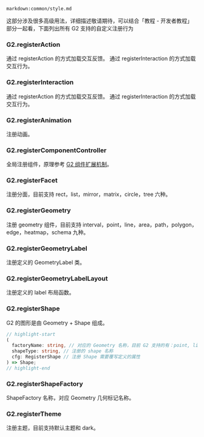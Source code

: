 <!-- register -->

`markdown:common/style.md`

<div class='custom-api-docs'>

这部分涉及很多高级用法，详细描述敬请期待，可以结合「教程 - 开发者教程」部分一起看，下面列出所有 G2 支持的自定义注册行为

### G2.registerAction

通过 registerAction 的方式加载交互反馈。 通过 registerInteraction 的方式加载交互行为。

### G2.registerInteraction

通过 registerAction 的方式加载交互反馈。 通过 registerInteraction 的方式加载交互行为。

### G2.registerAnimation

注册动画。

### G2.registerComponentController

全局注册组件，原理参考 [G2 组件扩展机制](https://www.yuque.com/antv/g2-docs/qw7hzb#QNPae)。

<!-- ### G2.registerEngine

注册渲染引擎，目前 G2 支持 svg canvas。 -->

### G2.registerFacet

注册分面，目前支持 rect，list，mirror，matrix，circle，tree 六种。

### G2.registerGeometry

注册 geometry 组件，目前支持 interval，point，line，area，path，polygon，edge，heatmap，schema 九种。

### G2.registerGeometryLabel

注册定义的 GeometryLabel 类。

### G2.registerGeometryLabelLayout

注册定义的 label 布局函数。

### G2.registerShape

G2 的图形是由 Geometry + Shape 组成。

```ts
// highlight-start
(
  factoryName: string, // 对应的 Geometry 名称，目前 G2 支持的有：point, line, area, interval, polygon, schema, edge
  shapeType: string, // 注册的 shape 名称
  cfg: RegisterShape // 注册 Shape 需要覆写定义的属性
) => Shape;
// highlight-end
```

### G2.registerShapeFactory

ShapeFactory 名称，对应 Geometry 几何标记名称。

### G2.registerTheme

注册主题，目前支持默认主题和 dark。

</div>
